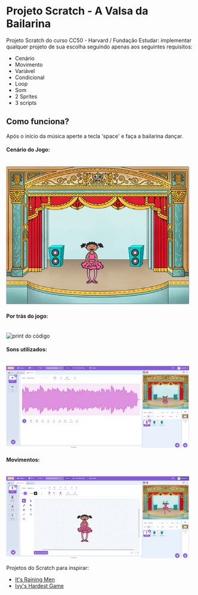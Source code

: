 # Projeto Scratch - A Valsa da Bailarina

Projeto Scratch do curso CC50 - Harvard / Fundação Estudar: implementar qualquer projeto de sua escolha seguindo apenas aos seguintes requisitos:

- Cenário
- Movimento
- Variável
- Condicional
- Loop
- Som
- 2 Sprites
- 3 scripts
  
## Como funciona?

Após o início da música aperte a tecla 'space' e faça a bailarina dançar.

#### Cenário do Jogo:
<br>
<img width="489" alt="print do início" src="images/projeto.png">

#### Por trás do jogo:
<br>
<img width="489" alt="print do código" src="images/código.png">

#### Sons utilizados:
<br>
<img width="489" alt="print do som" src="images/som.png">

#### Movimentos:
<br>
<img width="489" alt="print dos movimentos" src="images/movimentos.png">

<br>
<p>Projetos do Scratch para inspirar:</p>

<ul>
<li role="presentation"><a href="https://scratch.mit.edu/projects/37412/" target="_blank">It&#39;s Raining Men</a></li>
<li role="presentation"><a href="https://scratch.mit.edu/projects/326129587/" target="_blank">Ivy&#39;s Hardest Game</a></li>
<ul />
